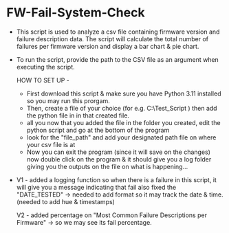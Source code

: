 # FW-Fail-System-Check
- This script is used to analyze a csv file containing firmware version and failure description data.
  The script will calculate the total number of failures per firmware version and display a bar chart & pie chart.

- To run the script, provide the path to the CSV file as an argument when executing the script.

  HOW TO SET UP - 
    * First download this script & make sure you have Python 3.11 installed so you may run this prorgam.
    * Then, create a file of your choice (for e.g. C:\Test_Script ) then add the python file in in that created file.
    * all you now that you added the file in the folder you created, edit the python script and go at the bottom of the program
    * look for the "file_path" and add your designated path file on where your csv file is at
    * Now you can exit the program (since it will save on the changes) now double click on the program & it should give you a log folder giving you the outputs on the file on what is happening...

- V1 - added a logging function so when there is a failure in this script, it will give you a message indicating that fail
  also fixed the "DATE_TESTED" -> needed to add format so it may track the date & time. (needed to add hue & timestamps)

  V2 - added percentage on "Most Common Failure Descriptions per Firmware" -> so we may see its fail percentage.

